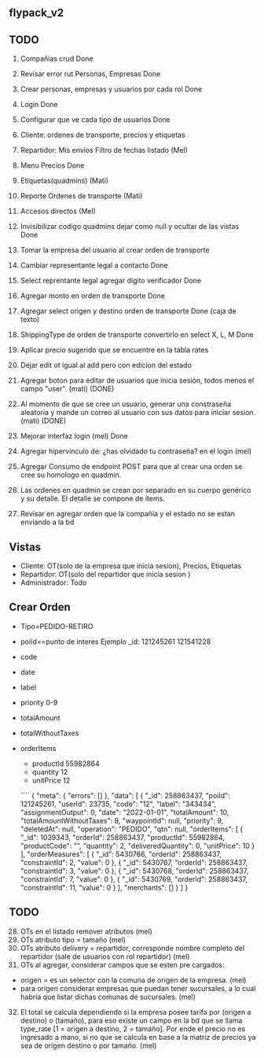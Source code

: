 ## flypack_v2



## TODO

1. Compañias crud Done
2. Revisar error rut Personas, Empresas Done
3. Crear personas, empresas y usuarios por cada rol Done
4. Login  Done
5. Configurar que ve cada tipo de usuarios Done
6. Cliente: ordenes de transporte, precios y etiquetas
7. Repartidor: Mis envios Filtro de fechas listado (Mel)
8. Menu Precios Done
9. Etiquetas(quadmins) (Mati)
10. Reporte Ordenes de transporte (Mati)
11. Accesos directos (Mel)
12. Invisibilizar codigo quadmins dejar como null y ocultar de las vistas Done
13. Tomar la empresa del usuario al crear orden de transporte
14. Cambiar representante legal a contacto Done
15. Select reprentante legal agregar digito verificador Done
16. Agregar monto en orden de transporte Done
17. Agregar select origen y destino orden de transporte Done (caja de texto)
18. ShippingType de orden de transporte convertirlo en select X, L, M Done
19. Aplicar precio sugerido que se encuentre en la tabla rates
20. Dejar edit ot igual al add pero con edicion del estado

21. Agregar boton para editar de usuarios que inicia sesión, todos menos el campo "user". (mati) (DONE)
22. Al momento de que se cree un usuario, generar una constraseña aleatoria y mande un correo al usuario con sus datos para iniciar sesion. (mati) (DONE)
23. Mejorar interfaz login (mel) Done
24. Agregar hipervinculo de: ¿has olvidado tu contraseña? en el login (mel)
25. Agregar Consumo de endpoint POST para que al crear una orden se cree su homologo en quadmin.
26. Las ordenes en quadmin se crean por separado en su cuerpo genérico y su detalle. El detalle se compone de ítems.
27. Revisar en agregar orden que la compañia y el estado no se estan enviando a la bd
## Vistas

- Cliente:  OT(solo de la empresa que inicia sesion), Precios, Etiquetas
- Repartidor:  OT(solo del repartidor que inicia sesion )
- Administrador: Todo



## Crear Orden

- Tipo=PEDIDO-RETIRO
- poiId==punto de interes Ejemplo _id: 121245261 121541228
- code
- date
- label
- priority 0-9
- totalAmount
- totalWithoutTaxes
- orderItems
    - productId 55982864
    - quantity 12
    - unitPrice 12

    ´´´´
{
  "meta": {
    "errors": []
  },
  "data": [
    {
      "_id": 258863437,
      "poiId": 121245261,
      "userId": 23735,
      "code": "12",
      "label": "343434",
      "assignmentOutput": 0,
      "date": "2022-01-01",
      "totalAmount": 10,
      "totalAmountWithoutTaxes": 8,
      "waypointId": null,
      "priority": 9,
      "deletedAt": null,
      "operation": "PEDIDO",
      "qtn": null,
      "orderItems": [
        {
          "_id": 1039343,
          "orderId": 258863437,
          "productId": 55982864,
          "productCode": "",
          "quantity": 2,
          "deliveredQuantity": 0,
          "unitPrice": 10
        }
      ],
      "orderMeasures": [
        {
          "_id": 5430766,
          "orderId": 258863437,
          "constraintId": 2,
          "value": 0
        },
        {
          "_id": 5430767,
          "orderId": 258863437,
          "constraintId": 3,
          "value": 0
        },
        {
          "_id": 5430768,
          "orderId": 258863437,
          "constraintId": 7,
          "value": 0
        },
        {
          "_id": 5430769,
          "orderId": 258863437,
          "constraintId": 11,
          "value": 0
        }
      ],
      "merchants": []
    }
  ]
}

## TODO
28. OTs en el listado remover atributos (mel)
29. OTs atributo tipo = tamaño (mel)
30. OTs atributo delivery = repartidor, corresponde nombre completo del repartidor (sale de usuarios con rol repartidor) (mel)
31. OTs al agregar, considerar campos que se esten pre cargados:
  - origen = es un selector con la comuna de origen de la empresa. (mel)
  - para origen considerar empresas que puedan tener sucursales, a lo cual habría que listar dichas comunas de sucursales. (mel)
32. El total se calcula dependiendo si la empresa posee tarifa por (origen  a destino) o (tamaño), para eso existe un campo en la bd que se llama type_rate [1 = origen a destino, 2 = tamaño]. Por ende el precio no es ingresado a mano, si no que se calcula en base a la matriz de precios ya sea de origen destino o por tamaño. (mel)

